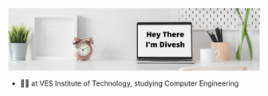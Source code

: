 <img src="https://github.com/DiveshHariani/DiveshHariani/blob/main/Hey%2C%20I'm%20Divesh%20Hariani.png" />

<!--
**DiveshHariani/DiveshHariani** is a ✨ _special_ ✨ repository because its `README.md` (this file) appears on your GitHub profile.

Here are some ideas to get you started:

- 🔭 I’m currently working on ...
- 🌱 I’m currently learning ...
- 👯 I’m looking to collaborate on ...
- 🤔 I’m looking for help with ...
- 💬 Ask me about ...
- 📫 How to reach me: ...
- 😄 Pronouns: ...
- ⚡ Fun fact: ...
-->
- :man_student: at VES Institute of Technology, studying Computer Engineering
